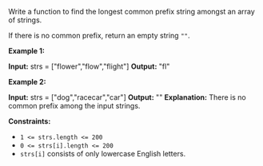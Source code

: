 Write a function to find the longest common prefix string amongst an array of strings.

If there is no common prefix, return an empty string `""`.

**Example 1:**


**Input:** strs = ["flower","flow","flight"]
**Output:** "fl"

**Example 2:**


**Input:** strs = ["dog","racecar","car"]
**Output:** ""
**Explanation:** There is no common prefix among the input strings.

**Constraints:**

* `1 <= strs.length <= 200`
* `0 <= strs[i].length <= 200`
* `strs[i]` consists of only lowercase English letters.